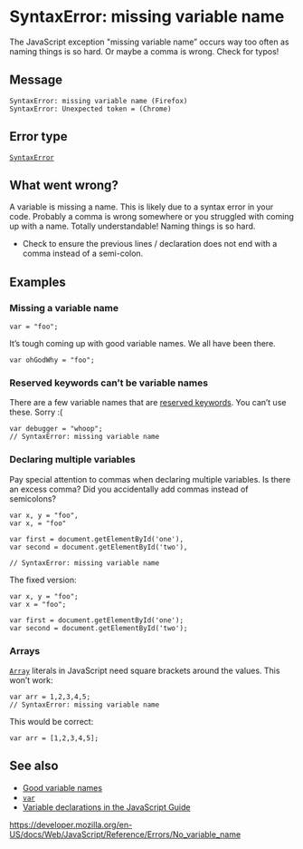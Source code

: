 SyntaxError: missing variable name
==================================

The JavaScript exception "missing variable name” occurs way too often as naming things is so hard. Or maybe a comma is wrong. Check for typos!

Message
-------

    SyntaxError: missing variable name (Firefox)
    SyntaxError: Unexpected token = (Chrome)

Error type
----------

[`SyntaxError`](../global_objects/syntaxerror)

What went wrong?
----------------

A variable is missing a name. This is likely due to a syntax error in your code. Probably a comma is wrong somewhere or you struggled with coming up with a name. Totally understandable! Naming things is so hard.

-   Check to ensure the previous lines / declaration does not end with a comma instead of a semi-colon.

Examples
--------

### Missing a variable name

    var = "foo";

It’s tough coming up with good variable names. We all have been there.

    var ohGodWhy = "foo";

### Reserved keywords can’t be variable names

There are a few variable names that are [reserved keywords](../lexical_grammar#keywords). You can’t use these. Sorry :(

    var debugger = "whoop";
    // SyntaxError: missing variable name

### Declaring multiple variables

Pay special attention to commas when declaring multiple variables. Is there an excess comma? Did you accidentally add commas instead of semicolons?

    var x, y = "foo",
    var x, = "foo"

    var first = document.getElementById('one'),
    var second = document.getElementById('two'),

    // SyntaxError: missing variable name

The fixed version:

    var x, y = "foo";
    var x = "foo";

    var first = document.getElementById('one');
    var second = document.getElementById('two');

### Arrays

[`Array`](../global_objects/array) literals in JavaScript need square brackets around the values. This won’t work:

    var arr = 1,2,3,4,5;
    // SyntaxError: missing variable name

This would be correct:

    var arr = [1,2,3,4,5];

See also
--------

-   [Good variable names](https://wiki.c2.com/?GoodVariableNames)
-   [`var`](../statements/var)
-   [Variable declarations in the JavaScript Guide](https://developer.mozilla.org/en-US/docs/Web/JavaScript/Guide/Grammar_and_types#declarations)

<a href="https://developer.mozilla.org/en-US/docs/Web/JavaScript/Reference/Errors/No_variable_name" class="_attribution-link">https://developer.mozilla.org/en-US/docs/Web/JavaScript/Reference/Errors/No_variable_name</a>
